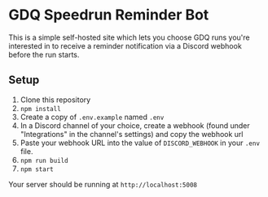 # GDQ Speedrun Reminder Bot

This is a simple self-hosted site which lets you choose GDQ runs you're interested in to receive a reminder notification via a Discord webhook before the run starts.

## Setup

1. Clone this repository
1. `npm install`
1. Create a copy of `.env.example` named `.env`
1. In a Discord channel of your choice, create a webhook (found under "Integrations" in the channel's settings) and copy the webhook url
1. Paste your webhook URL into the value of `DISCORD_WEBHOOK` in your `.env` file.
1. `npm run build`
1. `npm start`

Your server should be running at `http://localhost:5008`

